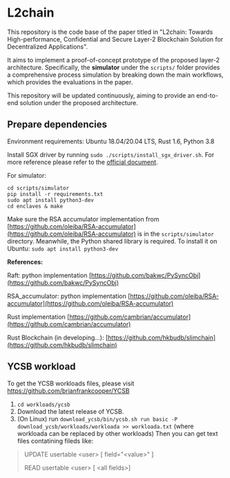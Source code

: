# L2chain
This repository is the code base of the paper titled in "L2chain: Towards High-performance, Confidential and Secure Layer-2 Blockchain Solution for Decentralized Applications".

It aims to implement a proof-of-concept prototype of the proposed layer-2 architecture. Specifically, the **simulator** under the `scripts/` folder provides a comprehensive process simulation by breaking down the main workflows, which provides the evaluations in the paper.

This repository will be updated continuously, aiming to provide an end-to-end solution under the proposed architecture.

## Prepare dependencies 
Environment requirements: Ubuntu 18.04/20.04 LTS, Rust 1.6, Python 3.8

Install SGX driver by running `sudo ./scripts/install_sgx_driver.sh`. For more reference please refer to the [official document](https://download.01.org/intel-sgx/sgx-dcap/1.11/linux/docs/Intel_SGX_SW_Installation_Guide_for_Linux.pdf).

For simulator:
```
cd scripts/simulator
pip install -r requirements.txt
sudo apt install python3-dev
cd enclaves & make
```
Make sure the RSA accumulator implementation from [https://github.com/oleiba/RSA-accumulator](https://github.com/oleiba/RSA-accumulator) is in the ``scripts/simulator`` directory. Meanwhile, the Python shared library is required. To install it on Ubuntu:
``sudo apt install python3-dev``

**References:**

Raft:
python implementation [https://github.com/bakwc/PySyncObj](https://github.com/bakwc/PySyncObj)

RSA_accumulator: 
python implementation [https://github.com/oleiba/RSA-accumulator](https://github.com/oleiba/RSA-accumulator)

Rust implementation [https://github.com/cambrian/accumulator](https://github.com/cambrian/accumulator)

Rust Blockchain (in developing...):
[https://github.com/hkbudb/slimchain](https://github.com/hkbudb/slimchain)

## YCSB workload
To get the YCSB workloads files, please visit https://github.com/brianfrankcooper/YCSB
1. ``cd workloads/ycsb``
2. Download the latest release of YCSB.
3. (On Linux) run ``download_ycsb/bin/ycsb.sh run basic -P download_ycsb/workloads/workloada >> workloada.txt`` (where workloada can be replaced by other workloads)
Then you can get text files contatining fileds like:
> UPDATE usertable \<user\> [ field="\<value\>" ]
> 
> READ usertable \<user\> [ \<all fields\>]
